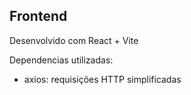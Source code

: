 ## Frontend

Desenvolvido com React + Vite

Dependencias utilizadas:

-   axios: requisições HTTP simplificadas
